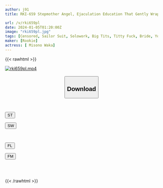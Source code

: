```yaml
---
author: j91
title: RKI-659 Stepmother Angel, Ejaculation Education That Gently Wraps Around Her Stepson. The Day When A Big-breasted Young Wife Who Was New To Sex Became The Best Mother To Serve Her Son... Waka Misono

url: /v/rki659pl
date: 2024-01-05T01:20:00Z
image: "rki659pl.jpg"
tags: [Censored, Sailor Suit, Solowork, Big Tits, Titty Fuck, Bride, Young Wife, Incest	]
maker: [Rookie]
actress: [ Misono Waka]
---
```



{{< rawhtml >}}

<div class="video" data-videoid="l4zK0Pde3Rt7kwb">
    <a href="javascript:;">
        <img src="/v/rki659pl/rki659pl.jpg" width="WIDTH" height="HEIGHT" alt="rki659pl.mp4" loading="lazy">
    </a>
</div>

<script type="text/javascript" src="https://j91.asia/asset/on-demand-st.js"></script>

<br>
  <link rel="stylesheet" href="https://j91.asia/asset/bs5.css">
  
  <center>
  <button class="btn btn-primary" type="button" data-bs-toggle="collapse" data-bs-target=".multi-collapse" aria-expanded="false" aria-controls="multiCollapseExample1 multiCollapseExample2"><h2>Download</h2></button></center>
</p>
<div class="row">
  <div class="col">
    <div class="collapse multi-collapse" id="multiCollapseExample1">
      <div class="card card-body">
	      	      <br>
<div class="buttons">  
<p><a href="https://streamtape.to/v/l4zK0Pde3Rt7kwb" target="_blank"><button class="btn-hover color-3"><i class="fa fa-download"></i> ST</button></a></p>
<p><a href="https://flaswish.com/abhn53z4nyiz" target="_blank"><button class="btn-hover color-2"><i class="fa fa-download"></i> SW</button></a></p></div>
    </div>
  </div>
</div>
  <div class="col">
    <div class="collapse multi-collapse" id="multiCollapseExample2">
      <div class="card card-body">
	      <br>
<div class="buttons">
<p><a href="javascript:;" target="_blank"><button class="btn-hover color-9"><i class="fa fa-download"></i> FL</button></a></p>
<p><a href="javascript:;" target="_blank"><button class="btn-hover color-8"><i class="fa fa-download"></i> FM</button></a></p></div>
<br><br>
      </div>
    </div>
  </div>
</div>

{{< /rawhtml >}}
